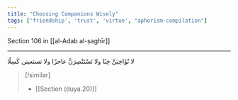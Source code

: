```yaml
---
title: "Choosing Companions Wisely"
tags: ['friendship', 'trust', 'virtue', "aphorism-compilation"]
---
```


 Section 106 in [[al-Adab al-ṣaghīr]]

---
لا تُؤَاخِيَنَّ خِبًا ولا تَسْتَنْصِرَنَّ عاجزًا ولا تستعينن كَسِلًا

> [!similar]
> - [[Section (duya.20)]]
